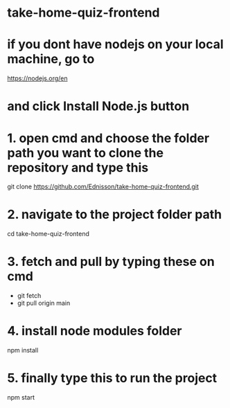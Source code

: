 # take-home-quiz-frontend

# if you dont have nodejs on your local machine, go to
https://nodejs.org/en
# and click Install Node.js button


# 1. open cmd and choose the folder path you want to clone the repository and type this

git clone https://github.com/Ednisson/take-home-quiz-frontend.git

# 2. navigate to the project folder path

cd take-home-quiz-frontend

# 3. fetch and pull by typing these on cmd

- git fetch
- git pull origin main


# 4. install node modules folder

npm install


# 5. finally type this to run the project

npm start
